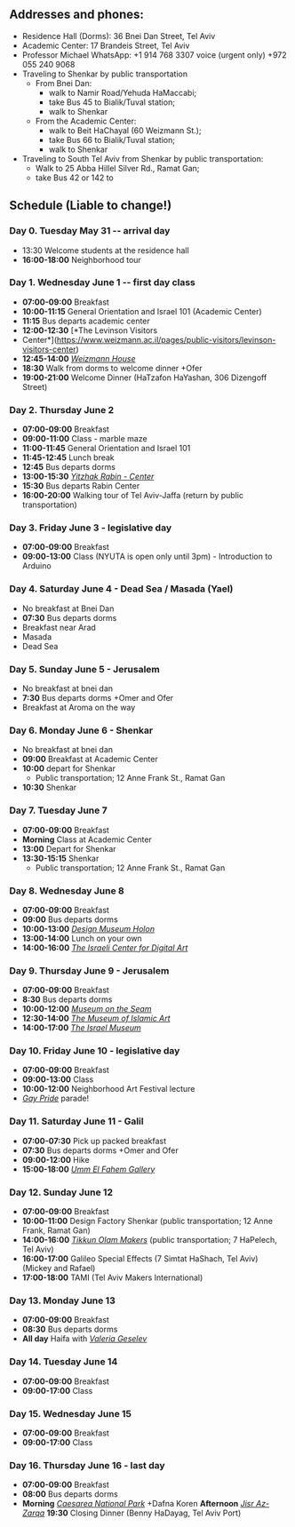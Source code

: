 ## Addresses and phones:
- Residence Hall (Dorms): 36 Bnei Dan Street, Tel Aviv
- Academic Center: 17 Brandeis Street, Tel Aviv
- Professor Michael WhatsApp: +1 914 768 3307 voice (urgent only) +972 055
240 9068
- Traveling to Shenkar by public transportation
	- From Bnei Dan: 
		- walk to Namir Road/Yehuda HaMaccabi; 
		- take Bus 45 to Bialik/Tuval station; 
		- walk to Shenkar
	- From the Academic Center: 
		- walk to Beit HaChayal (60 Weizmann St.); 
		- take Bus 66 to Bialik/Tuval station; 
		- walk to Shenkar
- Traveling to South Tel Aviv from Shenkar by public transportation:
	- Walk to 25 Abba Hillel Silver Rd., Ramat Gan; 
	- take Bus 42 or 142 to

## Schedule (**Liable to change!**)

### Day 0. Tuesday May 31 -- arrival day
- 13:30 Welcome students at the residence hall
- **16:00-18:00**  Neighborhood tour

### Day 1. Wednesday June 1 -- first day class
- **07:00-09:00** Breakfast 
- **10:00-11:15** General Orientation and Israel 101 (Academic Center)
- **11:15** Bus departs academic center
- **12:00-12:30** [*The Levinson Visitors
- Center*](https://www.weizmann.ac.il/pages/public-visitors/levinson-visitors-center)
- **12:45-14:00** [*Weizmann
House*](https://www.weizmann.ac.il/vs/on-campus/weizmann-house)
- **18:30** Walk from dorms to welcome dinner +Ofer
- **19:00-21:00** Welcome Dinner (HaTzafon HaYashan, 306 Dizengoff Street)

### Day 2. Thursday June 2
- **07:00-09:00** Breakfast
- **09:00-11:00** Class - marble maze
- **11:00-11:45** General Orientation and Israel 101
- **11:45-12:45** Lunch break
- **12:45** Bus departs dorms
- **13:00-15:30** [*Yitzhak Rabin - Center*](http://www.rabincenter.org.il/Web/En/Museum/About/Default.aspx)
- **15:30** Bus departs Rabin Center 
- **16:00-20:00** Walking tour of Tel Aviv-Jaffa (return by public
transportation)

### Day 3. Friday June 3 - legislative day
- **07:00-09:00** Breakfast
- **09:00-13:00** Class (NYUTA is open only until 3pm) - Introduction to
Arduino

### Day 4. Saturday June 4 - Dead Sea / Masada (Yael)
- No breakfast at Bnei Dan 
- **07:30** Bus departs dorms 
- Breakfast near Arad
- Masada
- Dead Sea

### Day 5. Sunday June 5 - Jerusalem 
- No breakfast at bnei dan
- **7:30** Bus departs dorms +Omer and Ofer
- Breakfast at Aroma on the way

### Day 6. Monday June 6 - Shenkar 
- No breakfast at bnei dan
- **09:00** Breakfast at Academic Center
- **10:00** depart for Shenkar
	- Public transportation; 12 Anne Frank St., Ramat Gan
- **10:30** Shenkar

### Day 7. Tuesday June 7
- **07:00-09:00** Breakfast
- **Morning** Class at Academic Center
- **13:00** Depart for Shenkar
- **13:30-15:15** Shenkar
	- Public transportation; 12 Anne Frank St., Ramat Gan

### Day 8. Wednesday June 8
- **07:00-09:00**  Breakfast
- **09:00** Bus departs dorms
- **10:00-13:00** [*Design Museum Holon*](https://www.dmh.org.il/en/)
- **13:00-14:00** Lunch on your own
- **14:00-16:00** [*The Israeli Center for Digital
Art*](http://www.digitalartlab.org.il/)

### Day 9. Thursday June 9 - Jerusalem
- **07:00-09:00** Breakfast
- **8:30** Bus departs dorms 
- **10:00-12:00** [*Museum on the Seam*](https://www.mots.org.il/)
- **12:30-14:00** [*The Museum of Islamic Art*](https://www.islamicart.co.il/)
- **14:00-17:00** [*The Israel Museum*](https://www.imj.org.il/)

### Day 10. Friday June 10 - legislative day
- **07:00-09:00** Breakfast
- **09:00-13:00** Class
- **10:00-12:00** Neighborhood Art Festival lecture
- [*Gay Pride*](https://www.touristisrael.com/tel-aviv-gay-pride-parade/3809/)
parade!

### Day 11. Saturday June 11 - Galil
- **07:00-07:30** Pick up packed breakfast
- **07:30** Bus departs dorms +Omer and Ofer
- **09:00-12:00** Hike
- **15:00-18:00** [*Umm El Fahem Gallery*](https://www.ummelfahemgallery.com/)

### Day 12. Sunday June 12
- **07:00-09:00** Breakfast
- **10:00-11:00** Design Factory Shenkar (public transportation; 12 Anne Frank, Ramat Gan)
- **14:00-16:00** [*Tikkun Olam Makers*](https://tomglobal.org/) (public transportation; 7 HaPelech, Tel Aviv)
- **16:00-17:00** Galileo Special Effects (7 Simtat HaShach, Tel Aviv) (Mickey and Rafael)
- **17:00-18:00** TAMI (Tel Aviv Makers International)

### Day 13. Monday June 13
- **07:00-09:00** Breakfast
- **08:30** Bus departs dorms 
- **All day** Haifa with [*Valeria Geselev*](https://www.yallashoola.com/val)

### Day 14. Tuesday June 14
- **07:00-09:00** Breakfast
- **09:00-17:00** Class

### Day 15. Wednesday June 15
- **07:00-09:00** Breakfast
- **09:00-17:00** Class

### Day 16. Thursday June 16 - last day
- **07:00-09:00** Breakfast
- **08:00** Bus departs dorms 
- **Morning** [*Caesarea National Park*](https://en.parks.org.il/reserve-park/caesarea-national-park/)
+Dafna Koren
**Afternoon** [*Jisr Az-Zarqa*](https://en.wikipedia.org/wiki/Jisr_az-Zarqa) 
**19:30** Closing Dinner (Benny HaDayag, Tel Aviv Port)
